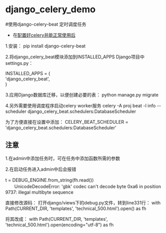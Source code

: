 # django_celery_demo


#使用django-celery-beat 定时调度任务

- 在<a href="https://github.com/GJJ121785021/django_celery_demo/tree/master">配置好celery并能正常使用后</a>

1.安装： pip install django-celery-beat

2.将django_celery_beat模块添加到INSTALLED_APPS   Django项目中settings.py：

INSTALLED_APPS = (\
    'django_celery_beat',\
)

3.应用Django数据库迁移，以便创建必要的表： python manage.py migrate


4.另外需要使用调度程序启动celery worker服务
celery -A proj beat -l info --scheduler django_celery_beat.schedulers:DatabaseScheduler

为了方便直接在设置中添加：
CELERY_BEAT_SCHEDULER = 'django_celery_beat.schedulers:DatabaseScheduler'



## 注意
1.在admin中添加任务时，可在任务中添加函数所需的参数

2.在启动任务进入admin中后会报错

t = DEBUG_ENGINE.from_string(fh.read())　　\
　　UnicodeDecodeError: 'gbk' codec can't decode byte 0xa6 in position 9737: illegal multibyte sequence
  
直接修改源码：
打开django/views下的debug.py文件，转到line331行：
with Path(CURRENT_DIR, 'templates', 'technical_500.html').open() as fh

将其改成：
    with Path(CURRENT_DIR, 'templates', 'technical_500.html').open(encoding="utf-8") as fh
